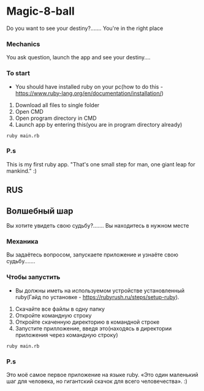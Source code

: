 # Magic-8-ball
Do you want to see your destiny?.......  You're in the right place

### Mechanics
You ask question, launch the app and see your destiny....

### To start

- You should have installed ruby on your pc(how to do this - https://www.ruby-lang.org/en/documentation/installation/)
1. Download all files to single folder
2. Open CMD
3. Open program directory in CMD
4. Launch app by entering this(you are in program directory already)
```
ruby main.rb
```

### P.s
This is my first ruby app. "That's one small step for man, one giant leap for mankind." :)


## RUS

## Волшебный шар
Вы хотите увидеть свою судьбу?....... Вы находитесь в нужном месте

### Механика
Вы задаётесь вопросом, запускаете приложение и узнаёте свою судьбу.......

### Чтобы запустить

- Вы должны иметь на используемом устройстве установленный ruby(Гайд по установке - https://rubyrush.ru/steps/setup-ruby).
1) Скачайте все файлы в одну папку
2) Откройте командную строку
3) Откройте скаченную директорию в командной строке
4) Запустите прилложение, введя это(находясь в директории приложения через командную строку)
```
ruby main.rb
```

### P.s
Это моё самое первое приложение на языке ruby. «Это один маленький шаг для человека, но гигантский скачок для всего человечества». :)




